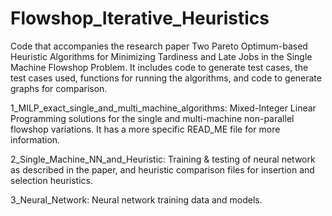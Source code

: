 # Flowshop_Iterative_Heuristics
Code that accompanies the research paper Two Pareto Optimum-based Heuristic Algorithms for Minimizing Tardiness and Late Jobs in the Single Machine Flowshop Problem. It includes code to generate test cases, the test cases used, functions for running the algorithms, and code to generate graphs for comparison.

1_MILP_exact_single_and_multi_machine_algorithms: Mixed-Integer Linear Programming solutions for the single and multi-machine non-parallel flowshop variations. It has a more specific READ_ME file for more information.

2_Single_Machine_NN_and_Heuristic: Training & testing of neural network as described in the paper, and heuristic comparison files for insertion and selection heuristics.

3_Neural_Network: Neural network training data and models.
